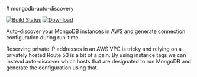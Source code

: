 # mongodb-auto-discovery

[![Build Status](https://travis-ci.org/guardian/mongodb-auto-discovery.svg?branch=master)](https://travis-ci.org/guardian/mongodb-auto-discovery)
 [ ![Download](https://api.bintray.com/packages/guardian/platforms/mongodb-auto-discovery/images/download.svg) ](https://bintray.com/guardian/platforms/mongodb-auto-discovery/_latestVersion)

Auto-discover your MongoDB instances in AWS and generate connection configuration during run-time.

Reserving private IP addresses in an AWS VPC is tricky and relying on a privately hosted Route 53 is a bit of a pain. By using instance tags we can instead auto-discover which hosts that are designated to run MongoDB and generate the configuration using that.
